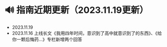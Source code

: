 # 🔊 指南近期更新（2023.11.19更新）



* 2023.11.19&#x20;
* 2023.11.16 上线长文《我用四年时间，意识到了高中就意识到了的东西》、《给你一颗后悔药...》专栏新增两个回答

